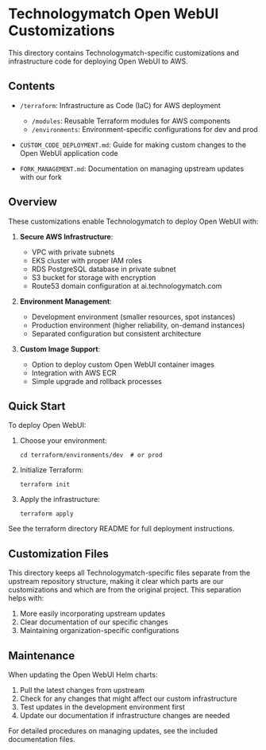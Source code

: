 # Technologymatch Open WebUI Customizations

This directory contains Technologymatch-specific customizations and infrastructure code for deploying Open WebUI to AWS.

## Contents

- `/terraform`: Infrastructure as Code (IaC) for AWS deployment
  - `/modules`: Reusable Terraform modules for AWS components
  - `/environments`: Environment-specific configurations for dev and prod
  
- `CUSTOM_CODE_DEPLOYMENT.md`: Guide for making custom changes to the Open WebUI application code
- `FORK_MANAGEMENT.md`: Documentation on managing upstream updates with our fork

## Overview

These customizations enable Technologymatch to deploy Open WebUI with:

1. **Secure AWS Infrastructure**:
   - VPC with private subnets
   - EKS cluster with proper IAM roles
   - RDS PostgreSQL database in private subnet
   - S3 bucket for storage with encryption
   - Route53 domain configuration at ai.technologymatch.com

2. **Environment Management**:
   - Development environment (smaller resources, spot instances)
   - Production environment (higher reliability, on-demand instances)
   - Separated configuration but consistent architecture

3. **Custom Image Support**:
   - Option to deploy custom Open WebUI container images
   - Integration with AWS ECR
   - Simple upgrade and rollback processes

## Quick Start

To deploy Open WebUI:

1. Choose your environment:
   ```
   cd terraform/environments/dev  # or prod
   ```

2. Initialize Terraform:
   ```
   terraform init
   ```

3. Apply the infrastructure:
   ```
   terraform apply
   ```

See the terraform directory README for full deployment instructions.

## Customization Files

This directory keeps all Technologymatch-specific files separate from the upstream repository structure, making it clear which parts are our customizations and which are from the original project. This separation helps with:

1. More easily incorporating upstream updates
2. Clear documentation of our specific changes
3. Maintaining organization-specific configurations

## Maintenance

When updating the Open WebUI Helm charts:

1. Pull the latest changes from upstream
2. Check for any changes that might affect our custom infrastructure
3. Test updates in the development environment first
4. Update our documentation if infrastructure changes are needed

For detailed procedures on managing updates, see the included documentation files.